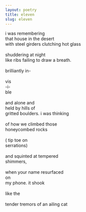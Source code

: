 ```yaml
---
layout: poetry
title: eleven
slug: eleven
---
```

i was remembering <br>
that house in the desert <br>
with steel girders clutching hot glass <br>
<br>
shuddering at night <br>
like ribs failing to draw a breath. <br>
<br>
brilliantly in-<br>
<br>
vis<br>
-i-<br>
ble<br>
<br>
and alone and<br>
held by hills of<br>
gritted boulders. i was thinking<br>
<br>
of how we climbed those<br> 
honeycombed rocks<br>
<br>
(    tip	   toe	   on<br> 
serrations)<br>
<br>
and squinted at tempered<br> 
shimmers,<br>
<br>
    when your name resurfaced<br> 
    on<br>
my phone. it shook<br>
<br>
like the<br>
<br>
tender tremors of an ailing cat<br>
